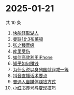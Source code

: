 # 2025-01-21

共 10 条

<!-- BEGIN -->
<!-- 最后更新时间 Tue Jan 21 2025 03:09:35 GMT+0800 (China Standard Time) -->

1. [快船轻取湖人](https://www.zhihu.com/search?q=%E5%BF%AB%E8%88%B9%E8%BD%BB%E5%8F%96%E6%B9%96%E4%BA%BA)
1. [曼联1比3布莱顿](https://www.zhihu.com/search?q=%E6%9B%BC%E8%81%941%E6%AF%943%E5%B8%83%E8%8E%B1%E9%A1%BF)
1. [张之臻晋级](https://www.zhihu.com/search?q=%E5%BC%A0%E4%B9%8B%E8%87%BB%E6%99%8B%E7%BA%A7)
1. [库里受伤](https://www.zhihu.com/search?q=%E5%BA%93%E9%87%8C%E5%8F%97%E4%BC%A4)
1. [如何高效利用iPhone](https://www.zhihu.com/search?q=%E5%A6%82%E4%BD%95%E9%AB%98%E6%95%88%E5%88%A9%E7%94%A8iPhone)
1. [知乎如何赚钱](https://www.zhihu.com/search?q=%E7%9F%A5%E4%B9%8E%E5%A6%82%E4%BD%95%E8%B5%9A%E9%92%B1)
1. [为什么说以身殉国就罪减一等](https://www.zhihu.com/search?q=%E4%B8%BA%E4%BB%80%E4%B9%88%E8%AF%B4%E4%BB%A5%E8%BA%AB%E6%AE%89%E5%9B%BD%E5%B0%B1%E7%BD%AA%E5%87%8F%E4%B8%80%E7%AD%89)
1. [抖音直播话术要点](https://www.zhihu.com/search?q=%E6%8A%96%E9%9F%B3%E7%9B%B4%E6%92%AD%E8%AF%9D%E6%9C%AF%E8%A6%81%E7%82%B9)
1. [普通人自媒体赚钱方式](https://www.zhihu.com/search?q=%E6%99%AE%E9%80%9A%E4%BA%BA%E8%87%AA%E5%AA%92%E4%BD%93%E8%B5%9A%E9%92%B1%E6%96%B9%E5%BC%8F)
1. [小红书养号与变现技巧](https://www.zhihu.com/search?q=%E5%B0%8F%E7%BA%A2%E4%B9%A6%E5%85%BB%E5%8F%B7%E4%B8%8E%E5%8F%98%E7%8E%B0%E6%8A%80%E5%B7%A7)

<!-- END -->
